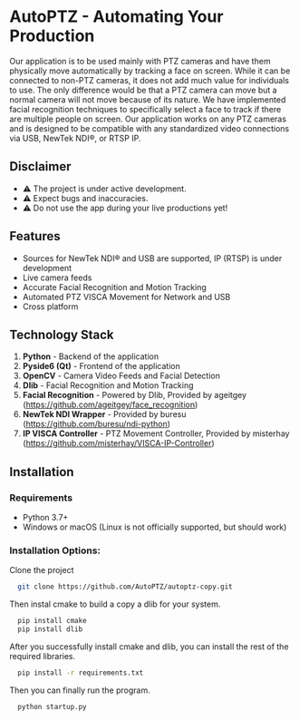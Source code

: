 # AutoPTZ - Automating Your Production

Our application is to be used mainly with PTZ cameras and have them physically move automatically by tracking a face on screen. While it can be connected to non-PTZ cameras, it does not add much value for individuals to use. The only difference would be that a PTZ camera can move but a normal camera will not move because of its nature. We have implemented facial recognition techniques to specifically select a face to track if there are multiple people on screen. Our application works on any PTZ cameras and is designed to be compatible with any standardized video connections via USB, NewTek NDI®, or RTSP IP. 



## Disclaimer

- ⚠️ The project is under active development.
- ⚠️ Expect bugs and inaccuracies.
- ⚠️ Do not use the app during your live productions yet!
## Features

- Sources for NewTek NDI® and USB are supported, IP (RTSP) is under development
- Live camera feeds
- Accurate Facial Recognition and Motion Tracking
- Automated PTZ VISCA Movement for Network and USB
- Cross platform


## Technology  Stack

1. **Python** - Backend of the application
2. **Pyside6 (Qt)** - Frontend of the application
3. **OpenCV** - Camera Video Feeds and Facial Detection
4. **Dlib** - Facial Recognition and Motion Tracking
5. **Facial Recognition** - Powered by Dlib, Provided by ageitgey (https://github.com/ageitgey/face_recognition)
6. **NewTek NDI Wrapper**  - Provided by buresu (https://github.com/buresu/ndi-python)
7. **IP VISCA Controller** - PTZ Movement Controller, Provided by misterhay (https://github.com/misterhay/VISCA-IP-Controller)


## Installation

### Requirements

- Python 3.7+
- Windows or macOS (Linux is not officially supported, but should work)

### Installation Options:
Clone the project
```bash
  git clone https://github.com/AutoPTZ/autoptz-copy.git
```

Then instal cmake to build a copy a dlib for your system.
```bash
  pip install cmake
  pip install dlib
```

After you successfully install cmake and dlib, you can install the rest of the required libraries.
```bash
  pip install -r requirements.txt
```

Then you can finally run the program.
```bash
  python startup.py
```
    
